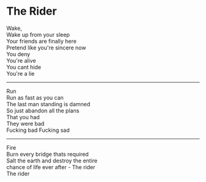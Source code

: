 The Rider
========

Wake,  
Wake up from your sleep  
Your friends are finally here  
Pretend like you're sincere now  
You deny  
You're alive  
You cant hide  
You're a lie  

----

Run  
Run as fast as you can  
The last man standing is damned  
So just abandon all the plans  
That you had  
They were bad  
Fucking bad
Fucking sad

----

Fire  
Burn every bridge thats required  
Salt the earth and destroy the entire  
chance of life ever after - The rider  
The rider  
